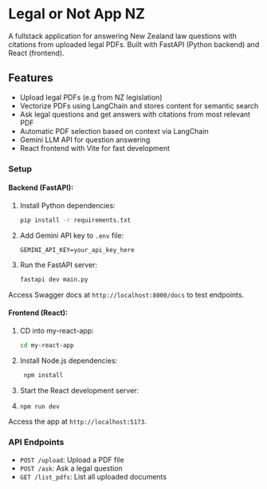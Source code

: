 # Legal or Not App NZ

A fullstack application for answering New Zealand law questions with citations from uploaded legal PDFs. Built with FastAPI (Python backend) and React (frontend).

## Features

- Upload legal PDFs (e.g from NZ legislation)
- Vectorize PDFs using LangChain and stores content for semantic search
- Ask legal questions and get answers with citations from most relevant PDF
- Automatic PDF selection based on context via LangChain
- Gemini LLM API for question answering
- React frontend with Vite for fast development

### Setup

#### Backend (FastAPI):

1. Install Python dependencies:
   ```bash
   pip install -r requirements.txt
   ```
2. Add Gemini API key to `.env` file:
   ```
   GEMINI_API_KEY=your_api_key_here
   ```
3. Run the FastAPI server:
   ```bash
   fastapi dev main.py
   ```
Access Swagger docs at `http://localhost:8000/docs` to test endpoints.

#### Frontend (React):

1. CD into my-react-app:
   ```bash
   cd my-react-app
   ```
2. Install Node.js dependencies:
   ```bash
    npm install
    ```
3. Start the React development server:
4. ```bash
   npm run dev
   ```
   
Access the app at `http://localhost:5173`.

### API Endpoints

- `POST /upload`: Upload a PDF file
- `POST /ask`: Ask a legal question
- `GET /list_pdfs`: List all uploaded documents

